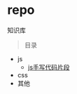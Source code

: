 # repo
知识库

> 目录 

- js
  - [js手写代码片段](https://github.com/cyea/repo/blob/master/docs/js%E6%89%8B%E5%86%99%E4%BB%A3%E7%A0%81%E7%89%87%E6%AE%B5.js)
- css
- 其他
